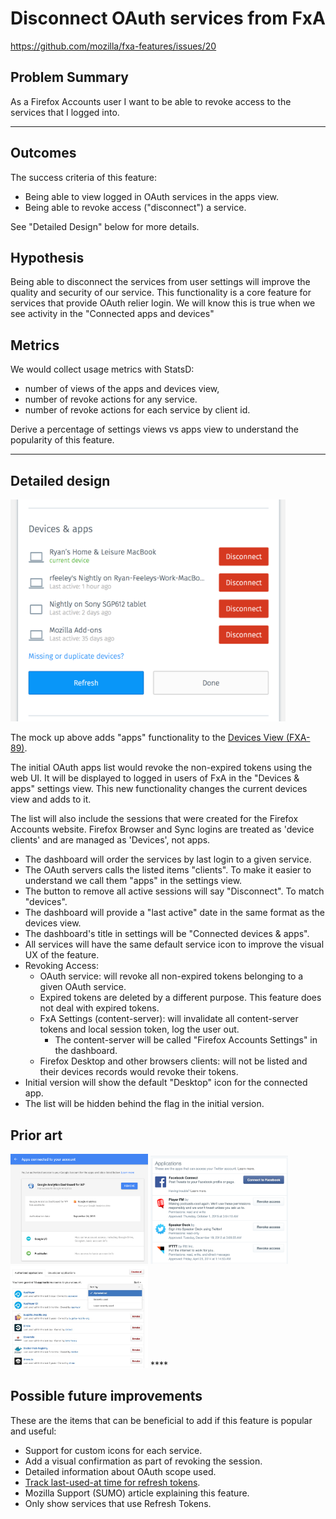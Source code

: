 Disconnect OAuth services from FxA
======================

https://github.com/mozilla/fxa-features/issues/20

## Problem Summary

As a Firefox Accounts user I want to be able to revoke access to the
services that I logged into.  

****

## Outcomes

The success criteria of this feature:
* Being able to view logged in OAuth services in the apps view.
* Being able to revoke access ("disconnect") a service.

See "Detailed Design" below for more details.

## Hypothesis

Being able to disconnect the services from user settings
will improve the quality and security of our service.
This functionality is a core feature for services that provide OAuth relier login.
We will know this is true when we see activity in the "Connected apps and devices"

## Metrics

We would collect usage metrics with StatsD:
* number of views of the apps and devices view,
* number of revoke actions for any service.
* number of revoke actions for each service by client id.

Derive a percentage of settings views vs apps view to understand
the popularity of this feature.

****

## Detailed design

<img src='pr_moz_mock.png' width='440' />

The mock up above adds "apps" functionality to the
[Devices View (FXA-89)](https://github.com/mozilla/fxa/pull/181/files).

The initial OAuth apps list would
revoke the non-expired tokens using the web UI.
It will be displayed to logged in users of FxA
in the "Devices & apps" settings view.
This new functionality changes the current devices view and adds to it.

The list will also include the sessions that were created
for the Firefox Accounts website. Firefox Browser and Sync logins
are treated as 'device clients' and are managed as 'Devices', not apps.

* The dashboard will order the services by last login to a given service.
* The OAuth servers calls the listed items "clients". To make it easier to understand
we call them "apps" in the settings view.
* The button to remove all active sessions will say "Disconnect". To match "devices".
* The dashboard will provide a "last active" date in the same format as the devices view.
* The dashboard's title in settings will be "Connected devices & apps".
* All services will have the same default service icon to improve the visual UX of the feature.
* Revoking Access:
  * OAuth service: will revoke all non-expired tokens belonging to a given OAuth service.
  * Expired tokens are deleted by a different purpose. This feature does not deal with expired tokens.
  * FxA Settings (content-server): will invalidate all content-server tokens and local session token, log the user out.
    * The content-server will be called "Firefox Accounts Settings" in the dashboard.
  * Firefox Desktop and other browsers clients: will not be listed and their devices records would revoke their tokens.
* Initial version will show the default "Desktop" icon for the connected app.
* The list will be hidden behind the flag in the initial version.

## Prior art

<img src="pr_goog.png" width="220px" alt="Google" />
<img src="pr_twitter.png" width="220px" alt="Twitter" />
<img src="pr_github.jpg" width="220px" alt="GitHub" />
****

## Possible future improvements

These are the items that can be beneficial to add if this feature is popular and useful:

* Support for custom icons for each service.
* Add a visual confirmation as part of revoking the session.
* Detailed information about OAuth scope used.
* [Track last-used-at time for refresh tokens](https://github.com/mozilla/fxa-oauth-server/issues/275).
* Mozilla Support (SUMO) article explaining this feature.
* Only show services that use Refresh Tokens.
